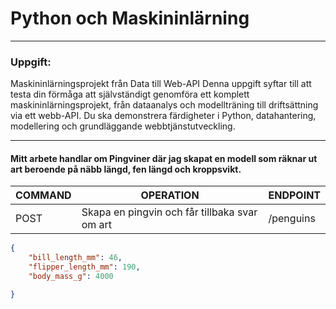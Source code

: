 # Python och Maskininlärning

-----------------

### Uppgift:
Maskininlärningsprojekt från Data till Web-API
Denna uppgift syftar till att testa din förmåga att självständigt genomföra ett komplett maskininlärningsprojekt, från dataanalys och modellträning till driftsättning via ett webb-API. Du ska demonstrera färdigheter i Python, datahantering, modellering och grundläggande webbtjänstutveckling.

---

#### Mitt arbete handlar om Pingviner där jag skapat en modell som räknar ut art beroende på näbb längd, fen längd och kroppsvikt.

| COMMAND | OPERATION | ENDPOINT |
|---|---|---|
| POST | Skapa en pingvin och får tillbaka svar om art | /penguins |

````json
{
    "bill_length_mm": 46,
    "flipper_length_mm": 190,
    "body_mass_g": 4000

}